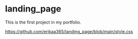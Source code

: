 # landing_page

This is the first project in my portfolio. 

https://github.com/erikaa365/landing_page/blob/main/style.css